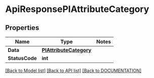 # ApiResponsePIAttributeCategory

## Properties
Name | Type | Notes
------------ | ------------- | -------------
**Data** | **[**PIAttributeCategory**](../Model/PIAttributeCategory.md)**
**StatusCode** | **int**

[[Back to Model list]](../../DOCUMENTATION.md#documentation-for-models) [[Back to API list]](../../DOCUMENTATION.md#documentation-for-api-endpoints) [[Back to DOCUMENTATION]](../../DOCUMENTATION.md)
